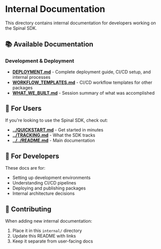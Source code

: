 # Internal Documentation

This directory contains internal documentation for developers working on the Spinal SDK.

## 📚 **Available Documentation**

### **Development & Deployment**
- **[DEPLOYMENT.md](./DEPLOYMENT.md)** - Complete deployment guide, CI/CD setup, and internal processes
- **[WORKFLOW_TEMPLATES.md](./WORKFLOW_TEMPLATES.md)** - CI/CD workflow templates for other packages
- **[WHAT_WE_BUILT.md](./WHAT_WE_BUILT.md)** - Session summary of what was accomplished

## 🎯 **For Users**

If you're looking to use the Spinal SDK, check out:
- **[../QUICKSTART.md](../QUICKSTART.md)** - Get started in minutes
- **[../TRACKING.md](../TRACKING.md)** - What the SDK tracks
- **[../../README.md](../../README.md)** - Main documentation

## 🔧 **For Developers**

These docs are for:
- Setting up development environments
- Understanding CI/CD pipelines
- Deploying and publishing packages
- Internal architecture decisions

## 📝 **Contributing**

When adding new internal documentation:
1. Place it in this `internal/` directory
2. Update this README with links
3. Keep it separate from user-facing docs
